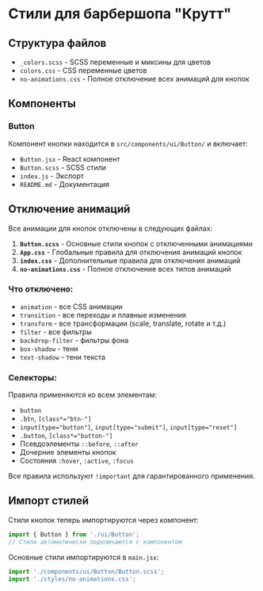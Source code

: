 # Стили для барбершопа "Крутт"

## Структура файлов

- `_colors.scss` - SCSS переменные и миксины для цветов
- `colors.css` - CSS переменные цветов
- `no-animations.css` - Полное отключение всех анимаций для кнопок

## Компоненты

### Button
Компонент кнопки находится в `src/components/ui/Button/` и включает:
- `Button.jsx` - React компонент
- `Button.scss` - SCSS стили
- `index.js` - Экспорт
- `README.md` - Документация

## Отключение анимаций

Все анимации для кнопок отключены в следующих файлах:

1. **`Button.scss`** - Основные стили кнопок с отключенными анимациями
2. **`App.css`** - Глобальные правила для отключения анимаций кнопок
3. **`index.css`** - Дополнительные правила для отключения анимаций
4. **`no-animations.css`** - Полное отключение всех типов анимаций

### Что отключено:

- `animation` - все CSS анимации
- `transition` - все переходы и плавные изменения
- `transform` - все трансформации (scale, translate, rotate и т.д.)
- `filter` - все фильтры
- `backdrop-filter` - фильтры фона
- `box-shadow` - тени
- `text-shadow` - тени текста

### Селекторы:

Правила применяются ко всем элементам:
- `button`
- `.btn`, `[class*="btn-"]`
- `input[type="button"]`, `input[type="submit"]`, `input[type="reset"]`
- `.button`, `[class*="button-"]`
- Псевдоэлементы `::before`, `::after`
- Дочерние элементы кнопок
- Состояния `:hover`, `:active`, `:focus`

Все правила используют `!important` для гарантированного применения.

## Импорт стилей

Стили кнопок теперь импортируются через компонент:

```jsx
import { Button } from './ui/Button';
// Стили автоматически подключаются с компонентом
```

Основные стили импортируются в `main.jsx`:

```jsx
import './components/ui/Button/Button.scss';
import './styles/no-animations.css';
```
